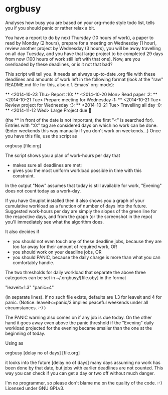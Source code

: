 orgbusy
=======

Analyses how busy you are based on your org-mode style todo list, tells you if
you should panic or rather relax a bit.

You have a report to do by next Thursday (10 hours of work), a paper to read by
Monday (2 hours), prepare for a meeting on Wednesday (1 hour), review another
project by Wednesday (3 hours), you will be away travelling on all day Tuesday,
and you have that large project to be completed 29 days from now (100 hours of
work still left with that one). Now, are you overloaded by these deadlines, or
is it not that bad? 

This script will tell you. It needs an always up-to-date .org file with these
deadlines and amounts of work left in the following format (look at the "raw"
README.md file for this, also c.f. Emacs' org-mode):

** <2014-10-23 Thu> Report						 :10:
** <2014-10-20 Mon> Read paper						  :2:
** <2014-10-21 Tue> Prepare meeting for Wednesday			  :1:
** <2014-10-21 Tue> Review project for Wednesday			  :3:
** <2014-10-21 Tue> Travelling all day					  :0:
** <2014-11-12 Wed> Large Project due					:100:

(the ** in front of the date is not important, the first "<" is searched for).
Entries with ":0:" tag are considered days on which no work can be done. (Enter
weekends this way manually if you don't work on weekends...) Once you have this
file, use the script as

orgbusy [file.org]

The script shows you a plan of work-hours per day that

- makes sure all deadlines are met;
- gives you the most uniform workload possible in time with this constraint.

In the output "Now" assumes that today is still available for work, "Evening"
does not count today as a work-day.

If you have Gnuplot installed then it also shows you a graph of your cumulative
workload as a function of number of days into the future. Suggested work-hours
per day are simply the slopes of the green line for the respective days, and
from the graph (or the screenshot in the repo) you'll immediately see what the
algorithm does.

It also decides if

- you should not even touch any of these deadline jobs, because they are too
  far away for their amount of required work, OR
- you should work on your deadline jobs, OR
- you should PANIC, because the daily charge is more than what you can
  comfortably handle.

The two thresholds for daily workload that separate the above three categories
can be set in ~/.orgbusy/[file.oby] in the format

"leaveit=1.3"
"panic=4"

(in separate lines). If no such file exists, defaults are 1.3 for leaveit and 4
for panic. (Notice: leaveit<=panic/3 implies peaceful weekends under all
circumstances. :-) )

The PANIC warning also comes on if any job is due today. On the other hand it
goes away even above the panic threshold if the "Evening" daily workload
projected for the evening became smaller than the one at the beginning of
today.

Using as

orgbusy [delay no of days] [file.org]

it looks into the future [delay no of days] many days assuming no work has been
done by that date, but jobs with earlier deadlines are not counted. This way
you can check if you can get a day or two off without much danger. 

I'm no programmer, so please don't blame me on the quality of the code. :-)
Licensed under GNU GPLv3.
